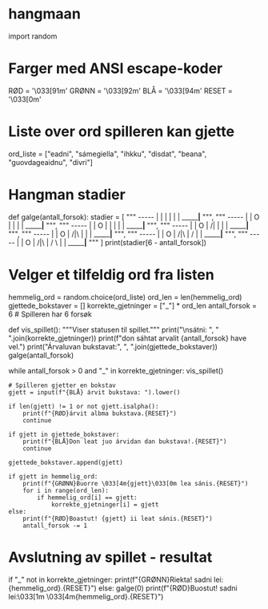 # hangmaan
import random

# Farger med ANSI escape-koder
RØD = '\033[91m'
GRØNN = '\033[92m'
BLÅ = '\033[94m'
RESET = '\033[0m'

# Liste over ord spilleren kan gjette
ord_liste = ["eadni", "sámegiella", "ihkku", "disdat", "beana", "guovdageaidnu", "divri"]

# Hangman stadier
def galge(antall_forsok):
    stadier = [
        """
           -----
           |   |
               |
               |
               |
               |
        _______|__
        """,
        """
           -----
           |   |
           O   |
               |
               |
               |
        _______|__
        """,
        """
           -----
           |   |
           O   |
           |   |
               |
               |
        _______|__
        """,
        """
           -----
           |   |
           O   |
          /|   |
               |
               |
        _______|__
        """,
        """
           -----
           |   |
           O   |
          /|\\  |
               |
               |
        _______|__
        """,
        """
           -----
           |   |
           O   |
          /|\\  |
          /    |
               |
        _______|__
        """,
        """
           -----
           |   |
           O   |
          /|\\  |
          / \\  |
               |
        _______|__
        """
    ]
    print(stadier[6 - antall_forsok])

# Velger et tilfeldig ord fra listen
hemmelig_ord = random.choice(ord_liste)
ord_len = len(hemmelig_ord)
gjettede_bokstaver = []
korrekte_gjetninger = ["_"] * ord_len
antall_forsok = 6  # Spilleren har 6 forsøk

def vis_spillet():
    """Viser statusen til spillet."""
    print("\nsátni: ", " ".join(korrekte_gjetninger))
    print(f"don sáhtat arvalit {antall_forsok} have vel.")
    print("Árvaluvan bukstavat:", ", ".join(gjettede_bokstaver))
    galge(antall_forsok)

while antall_forsok > 0 and "_" in korrekte_gjetninger:
    vis_spillet()

    # Spilleren gjetter en bokstav
    gjett = input(f"{BLÅ} árvit bukstava: ").lower()

    if len(gjett) != 1 or not gjett.isalpha():
        print(f"{RØD}árvit albma bukstava.{RESET}")
        continue

    if gjett in gjettede_bokstaver:
        print(f"{BLÅ}Don leat juo árvidan dan bukstava!.{RESET}")
        continue

    gjettede_bokstaver.append(gjett)

    if gjett in hemmelig_ord:
        print(f"{GRØNN}Buorre \033[4m{gjett}\033[0m lea sánis.{RESET}")
        for i in range(ord_len):
            if hemmelig_ord[i] == gjett:
                korrekte_gjetninger[i] = gjett
    else:
        print(f"{RØD}Boastut! {gjett} ii leat sánis.{RESET}")
        antall_forsok -= 1

# Avslutning av spillet - resultat
if "_" not in korrekte_gjetninger:
    print(f"{GRØNN}Riekta! sadni lei: {hemmelig_ord}.{RESET}")
else:
    galge(0)
    print(f"{RØD}Buostut! sadni lei:\033[1m \033[4m{hemmelig_ord}.{RESET}")

